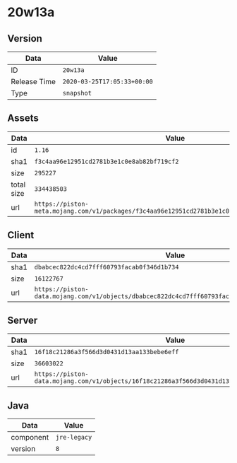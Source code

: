 # 20w13a

## Version

|**Data**        | **Value**                 |
|----------------|-------------------------|
| ID   | ```20w13a```   |
| Release Time   | ```2020-03-25T17:05:33+00:00```   |
| Type   | ```snapshot```   |

## Assets

|**Data**        | **Value**                 |
|----------------|-------------------------|
| id   | ```1.16```   |
| sha1   | ```f3c4aa96e12951cd2781b3e1c0e8ab82bf719cf2```   |
| size   | ```295227```   |
| total size  | ```334438503```  |
| url       | ```https://piston-meta.mojang.com/v1/packages/f3c4aa96e12951cd2781b3e1c0e8ab82bf719cf2/1.16.json``` |

## Client

|**Data**        | **Value**                 |
|----------------|-------------------------|
| sha1   | ```dbabcec822dc4cd7fff60793facab0f346d1b734```   |
| size   | ```16122767```   |
| url       | ```https://piston-data.mojang.com/v1/objects/dbabcec822dc4cd7fff60793facab0f346d1b734/client.jar``` |

## Server

|**Data**        | **Value**                 |
|----------------|-------------------------|
| sha1   | ```16f18c21286a3f566d3d0431d13aa133bebe6eff```   |
| size   | ```36603022```   |
| url       | ```https://piston-data.mojang.com/v1/objects/16f18c21286a3f566d3d0431d13aa133bebe6eff/server.jar``` |

## Java

|**Data**        | **Value**                 |
|----------------|-------------------------|
| component   | ```jre-legacy```   |
| version   | ```8```   |